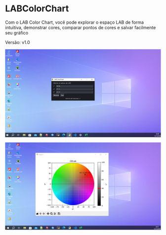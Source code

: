 # LABColorChart

Com o LAB Color Chart, você pode explorar o espaço LAB de forma intuitiva, demonstrar cores, comparar pontos de cores e salvar facilmente seu gráfico

Versão: v1.0

![Entrada de Dados](/tela1.png)

![Gráfico](/tela2.png)
